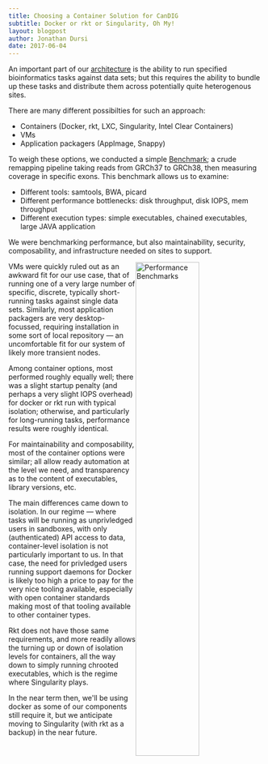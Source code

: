 ```yaml
---
title: Choosing a Container Solution for CanDIG
subtitle: Docker or rkt or Singularity, Oh My!
layout: blogpost
author: Jonathan Dursi
date: 2017-06-04
---
```


An important part of our [architecture](/architecture.png) is the
ability to run specified bioinformatics tasks against data sets;
but this requires the ability to bundle up these tasks and distribute
them across potentially quite heterogenous sites.

There are many different possibilties for such an approach:

* Containers (Docker, rkt, LXC, Singularity, Intel Clear Containers)
* VMs
* Application packagers (AppImage, Snappy)

To weigh these options, we conducted a simple [Benchmark](https://github.com/CanDIG/images_bakeoff);
a crude remapping pipeline taking reads from GRCh37 to GRCh38, then measuring coverage in specific exons.
This benchmark allows us to examine:

* Different tools: samtools, BWA, picard 
* Different performance bottlenecks: disk throughput, disk IOPS, mem throughput
* Different execution types: simple executables, chained executables, large JAVA application

We were benchmarking performance, but also maintainability, security,
composability, and infrastructure needed on sites to support.

<img src="{{ site.url }}/img/posts/containers/benchmarks.png" alt="Performance Benchmarks" width="50%" style="float:right;">

VMs were quickly ruled out as an awkward fit for our use case, that
of running one of a very large number of specific, discrete, typically
short-running tasks against single data sets.  Similarly, most
application packagers are very desktop-focussed, requiring installation
in some sort of local repository &mdash; an uncomfortable fit for
our system of likely more transient nodes.

Among container options, most performed roughly equally well; there
was a slight startup penalty (and perhaps a very slight IOPS overhead)
for docker or rkt run with typical isolation; otherwise, and
particularly for long-running tasks, performance results were roughly
identical.

For maintainability and composability, most of the container options
were similar; all allow ready automation at the level we need, and
transparency as to the content of executables, library versions,
etc.

The main differences came down to isolation.  In our regime &mdash; 
where tasks will be running as unprivledged users in sandboxes, with
only (authenticated) API access to data, container-level isolation 
is not particularly important to us.  In that case, the need for
privledged users running support daemons for Docker is likely too 
high a price to pay for the very nice tooling available, especially
with open container standards making most of that tooling available
to other container types.

Rkt does not have those same requirements, and more readily allows 
the turning up or down of isolation levels for containers, all the way
down to simply running chrooted executables, which is the regime where
Singularity plays.

In the near term then, we'll be using docker as some of our components
still require it, but we anticipate moving to Singularity (with rkt as a backup)
in the near future.
